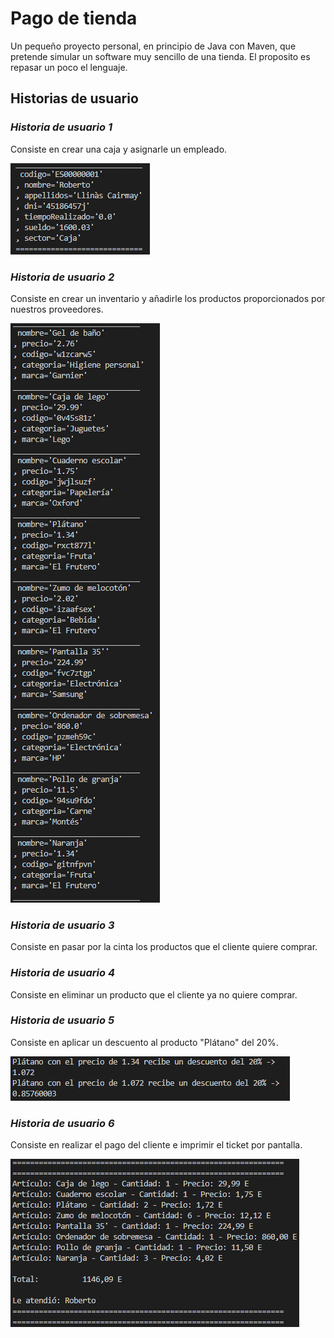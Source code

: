 # Pago de tienda
Un pequeño proyecto personal, en principio de Java con Maven, que pretende simular un software muy sencillo de una tienda. El proposito es repasar un poco el lenguaje.

## Historias de usuario
### _Historia de usuario 1_
Consiste en crear una caja y asignarle un empleado.

![plot](./Historias_De_Usuario/H1.PNG)

### _Historia de usuario 2_
Consiste en crear un inventario y añadirle los productos proporcionados por nuestros proveedores.

![plot](./Historias_De_Usuario/H2.PNG)

### _Historia de usuario 3_
Consiste en pasar por la cinta los productos que el cliente quiere comprar.

### _Historia de usuario 4_
Consiste en eliminar un producto que el cliente ya no quiere comprar.

### _Historia de usuario 5_
Consiste en aplicar un descuento al producto "Plátano" del 20%.

![plot](./Historias_De_Usuario/H3.PNG)

### _Historia de usuario 6_
Consiste en realizar el pago del cliente e imprimir el ticket por pantalla.

![plot](./Historias_De_Usuario/H4.PNG)